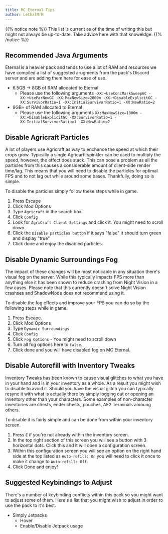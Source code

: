 ```yaml
---
title: MC Eternal Tips
author: LethalMrM
---
```


{{% notice note %}}
This list is current as of the time of writing this but might not always be up-to-date. Take advice here with that knoweldge.
{{% /notice %}}

## Recommended Java Arguments
Eternal is a heavier pack and tends to use a lot of RAM and resources we have compiled a list of suggested arugments from the pack's Discord server and are adding them here for ease of use.

* 6.5GB -> 8GB of RAM allocated to Eternal 
  * Please use the following arguments `-XX:+UseConcMarkSweepGC -XX:+UseParNewGC -XX:MaxNewSize=2000m -XX:+DisableExplicitGC -XX:SurvivorRatio=1 -XX:InitialSurvivorRatio=1 -XX:NewRatio=2`
* 9GB+ of RAM allocated to Eternal
  * Please use the following arguments `XX:MaxNewSize=1800m -XX:+DisableExplicitGC -XX:SurvivorRatio=1 -XX:InitialSurvivorRatio=1 -XX:NewRatio=2`

## Disable Agricraft Particles 
A lot of players use Agricraft as way to enchance the speed at which their crops grow. Typically a single Agricarft spinkler can be used to multiply the speed, however, the effect does stack. This can pose a problem as all the particles from this causes a considerable amount of client-side render time/lag. This means that you will need to disable the particles for optimal FPS and to not lag out while around some bases. Thankfully, doing so is simple.

To disable the particles simply follow these steps while in game.

  1. Press Escape
  2. Click Mod Options
  3. Type `Agricraft` in the search box.
  4. Click `Config`
  5. Look for `AgriCraft Client Settings` and click it. You might need to scroll down.
  6. Click the `Disable particles button` if it says "false" it should turn green and display "true"
  7. Click done and enjoy the disabled particles.

## Disable Dynamic Surroundings Fog
The impact of these changes will be most noticable in any situation there's visual fog on the server. While this typically impacts FPS more than anything else it has been shown to reduce crashing from Night Vision in a few cases. Please note that this currently doesn't solve Night Vision crashses and ShadowNode does not recommend using it.

To disable the fog effects and improve your FPS you can do so by the following steps while in game.

  1. Press Escape.
  2. Click Mod Options
  3. Type `Dynamic Surroundings`
  4. Click `Config`
  5. Click `Fog Options` - You might need to scroll down
  6. Turn all fog options here to `false`.
  7. Click done and you will have disabled fog on MC Eternal.


## Disable Autorefill with Inventory Tweaks
Inventory Tweaks has been known to cause visual glitches to what you have in your hand and is in your inventory as a whole. As a result you might wish to disable to avoid it. Should you have the visual glitch you can typically resync it with what is actually there by simply logging out or opening an inventory other than your characters. Some examples of non-character inventories are chests, ender chests, pouches, AE2 Terminals amoung others.

To disable it is fairly simple and can be done from within your inventory screen.

  1. Press `E` if you're not already within the inventory screen.
  2. In the top right section of this screen you will see a button with 3 horizontal dots. Click this and it will open a configuration screen.
  3. Within this configuration screen you will see an option on the right hand side at the top listed as `Auto-refill: On` you will need to click it once to make it change to `Auto-refill: Off`.
  4. Click Done and enjoy!

## Suggested Keybindings to Adjust

There's a number of keybinding conflicts within this pack so you might want to adjust some of them. Here's a list that you might wish to adjust in order to use the pack to it's best.

  * Simply Jetpacks
    * Hover
    * Enable/Disable Jetpack usage